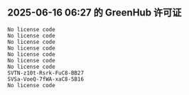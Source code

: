 ## 2025-06-16 06:27 的 GreenHub 许可证
```
No license code
No license code
No license code
No license code
No license code
No license code
No license code
SVTN-z10t-Rsrk-FuC8-BB27
SVSa-VoeQ-7fWA-xaC8-5B16
No license code
```
